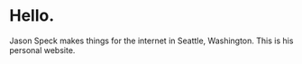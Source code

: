 # Hello.

Jason Speck makes things for the internet in Seattle, Washington. This is his personal website.
